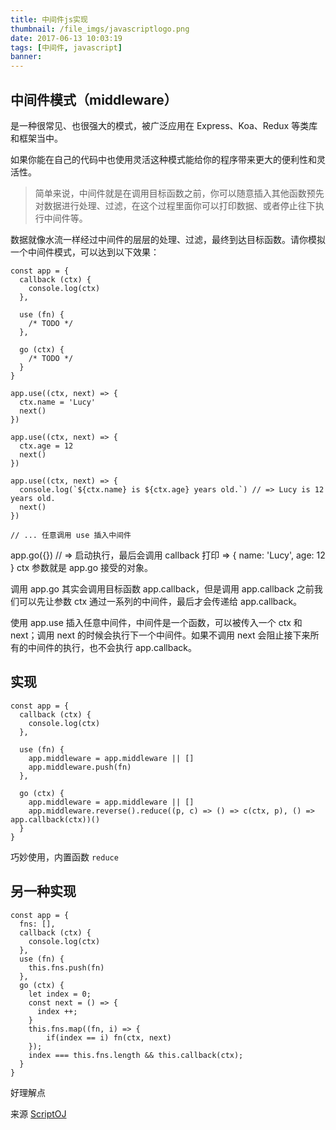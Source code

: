 ```yaml
---
title: 中间件js实现
thumbnail: /file_imgs/javascriptlogo.png
date: 2017-06-13 10:03:19
tags: [中间件, javascript]
banner:
---
```


## 中间件模式（middleware）

是一种很常见、也很强大的模式，被广泛应用在 Express、Koa、Redux 等类库和框架当中。

如果你能在自己的代码中也使用灵活这种模式能给你的程序带来更大的便利性和灵活性。

>简单来说，中间件就是在调用目标函数之前，你可以随意插入其他函数预先对数据进行处理、过滤，在这个过程里面你可以打印数据、或者停止往下执行中间件等。

数据就像水流一样经过中间件的层层的处理、过滤，最终到达目标函数。请你模拟一个中间件模式，可以达到以下效果：

```
const app = {
  callback (ctx) {
    console.log(ctx)
  },
  
  use (fn) {
    /* TODO */
  },
  
  go (ctx) {
    /* TODO */
  }
}

app.use((ctx, next) => {
  ctx.name = 'Lucy'
  next()
})

app.use((ctx, next) => {
  ctx.age = 12
  next()
})

app.use((ctx, next) => {
  console.log(`${ctx.name} is ${ctx.age} years old.`) // => Lucy is 12 years old.
  next()
})

// ... 任意调用 use 插入中间件

```

app.go({}) // => 启动执行，最后会调用 callback 打印 => { name: 'Lucy', age: 12  }
ctx 参数就是 app.go 接受的对象。

调用 app.go 其实会调用目标函数 app.callback，但是调用 app.callback 之前我们可以先让参数 ctx 通过一系列的中间件，最后才会传递给 app.callback。

使用 app.use 插入任意中间件，中间件是一个函数，可以被传入一个 ctx 和 next；调用 next 的时候会执行下一个中间件。如果不调用 next 会阻止接下来所有的中间件的执行，也不会执行 app.callback。

## 实现

```
const app = {
  callback (ctx) {
    console.log(ctx)
  },
  
  use (fn) {
    app.middleware = app.middleware || []
    app.middleware.push(fn)
  },
  
  go (ctx) {
    app.middleware = app.middleware || []
    app.middleware.reverse().reduce((p, c) => () => c(ctx, p), () => app.callback(ctx))()
  }
}
```

巧妙使用，内置函数 ``reduce`` 

## 另一种实现

```
const app = {
  fns: [],
  callback (ctx) {
    console.log(ctx)
  },
  use (fn) {
    this.fns.push(fn)
  },
  go (ctx) {
    let index = 0;
    const next = () => {
      index ++;
    }
    this.fns.map((fn, i) => {
    	if(index == i) fn(ctx, next)
    });
    index === this.fns.length && this.callback(ctx);
  }
}
```

好理解点


来源 [ScriptOJ](https://scriptoj.com/topic/89/52-%E4%B8%AD%E9%97%B4%E4%BB%B6%E6%A8%A1%E5%BC%8F/17)